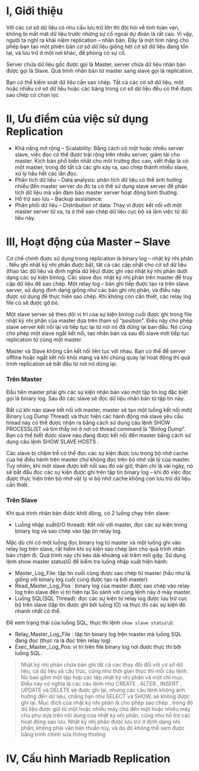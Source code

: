 # I, Giới thiệu
Với các cơ sở dữ liệu có nhu cầu lưu trữ lớn thì đòi hỏi về tính toàn vẹn, không bị mất mát dữ liệu trước những sự cố ngoài dự đoán là rất cao. Vì vậy, người ta nghĩ ra khái niệm replication – nhân bản. Đây là một tính năng cho phép bạn tạo một phiên bản cơ sở dữ liệu giống hệt cơ sở dữ liệu đang tồn tại, và lưu trữ ở một nơi khác, đề phòng có sự cố.

Server chứa dữ liệu gốc được gọi là Master, server chứa dữ liệu nhân bản được gọi là Slave. Quá trình nhân bản từ master sang slave gọi là replication.

Bạn có thể kiểm soát dữ liệu cần sao chép. Tất cả các cơ sở dữ liệu, một hoặc nhiều cơ sở dữ liệu hoặc các bảng trong cơ sở dữ liệu đều có thể được sao chép có chọn lọc

# II, Ưu điểm của việc sử dụng Replication
* Khả năng mở rộng – Scalability: Bằng cách có một hoặc nhiều server slave, việc đọc có thể được trải rộng trên nhiều server, giảm tải cho master. Kịch bản phổ biến nhất cho môi trường đọc cao, viết thấp là có một master, trong đó tất cả các ghi xảy ra, sao chép thành nhiều slave, xử lý hầu hết các lần đọc.
* Phân tích dữ liệu – Data analysis: phân tích dữ liệu có thể ảnh hưởng nhiều đến master server do đó ta có thể sử dụng slave server để phân tích dữ liệu mà vẫn đảm bảo master server hoạt động bình thường.
* Hỗ trợ sao lưu – Backup assistance:
* Phân phối dữ liệu – Distribution of data: Thay vì được kết nối với một master server từ xa, ta ó thể sao chép dữ liệu cục bộ và làm việc từ dữ liệu này.

# III, Hoạt động của Master – Slave
Cơ chế chính được sử dụng trong replication là binary log – nhật ký nhị phân . Nếu ghi nhật ký nhị phân được bật, tất cả các cập nhật cho cơ sở dữ liệu (thao tác dữ liệu và định nghĩa dữ liệu) được ghi vào nhật ký nhị phân dưới dạng các sự kiện binlog. Các slave đọc nhật ký nhị phân trên master để truy cập dữ liệu để sao chép. Một relay log – bản ghi tiếp được tạo ra trên slave server, sử dụng định dạng giống như các bản ghi nhị phân, và điều này được sử dụng để thực hiện sao chép.  Khi không còn cần thiết, các relay log file cũ sẽ được gỡ bỏ.

Một slave server sẽ theo dõi vị trí của sự kiện binlog cuối được ghi trong file nhật ký nhị phân của master dựa trên tham số “position”. Điều này cho phép slave server kết nối lại và tiếp tục lại từ nơi nó đã dừng lại ban đầu. Nó cũng cho phép một slave ngắt kết nối, tạo nhân bản và sau đó slave mới tiếp tục replication từ cùng một master.

Master và Slave không cần kết nối liên tục với nhau. Bạn có thể để server offline hoặc ngắt kết nối khỏi mạng và khi chúng quay lại hoạt động thì quá trình replication sẽ bắt đầu từ nơi nó dừng lại.

### Trên Master
Đầu tiên master phải ghi các sự kiện nhân bản vào một tập tin log đặc biệt gọi là binary log. Sau đó các slave sẽ đọc dữ liệu nhân bản từ tập tin này.

Bất cứ khi nào slave kết nối với master, master sẽ tạo một luồng kết nối mới( Binary Log Dump Thread) và thực hiện các hành động mà slave yêu cầu. hread này có thể được nhận ra bằng cách sử dụng câu lệnh SHOW PROCESSLIST và tìm thấy nó ở nơi có thread command là "Binlog Dump". Bạn có thể biết được slave nào đang được kết nối đến master bằng cách sử dụng câu lệnh SHOW SLAVE HOSTS .

Các slave bị chậm trễ có thể đọc các sự kiện được lưu trong bộ nhớ cache của hệ điều hành trên master chứ không đọc trên bộ nhớ vật lý của master. Tuy nhiên, khi một slave được kết nối sau đó vài giờ, thậm chí là vài ngày, nó sẽ bắt đầu đọc các sự kiện được ghi trên tập tin binary log – khi đó việc đọc được thực hiện trên bộ nhớ vật lý vì bộ nhớ cache không còn lưu trữ dữ liệu cần thiết.

### Trên Slave
Khi quá trình nhân bản được khởi động, có 2 luồng chạy trên slave:

* Luồng nhập xuất(I/O thread): Kết nối với master, đọc các sự kiện trong binary log và sao chép vào tập tin relay log.

Mặc dù chỉ có một luồng đọc binary log từ master và một luồng ghi vào relay log trên slave, rất hiếm khi sự kiện sao chép làm cho quá trình nhân bản chậm đi. Quá trình này chỉ kéo dài khoảng vài trăm mili giây. Sử dụng lệnh show master status\G để kiểm tra luồng nhập xuất hiện hành:
  * Master_Log_File: tập tin cuối cùng được sao chép từ master (hầu như là giống với binary log cuối cùng được tạo ra bởi master)
  * Read_Master_Log_Pos : binary log của master được sao chép vào relay log trên slave đến vị trị hiện tại
So sánh với cùng lệnh này ở máy master.
* Luồng SQL(SQL Thread): đọc các sự kiện từ relay log được lưu trữ cục bộ trên slave (tập tin được ghi bởi luồng IO) và thực thi các sự kiện đó nhanh nhất có thể.

Để xem trạng thái của luồng SQL, thực thi lệnh `show slave status\G`:
  * Relay_Master_Log_File : tập tin binary log trên master mà luồng SQL đang đọc (thực ra là đọc trên relay log)
  *  Exec_Master_Log_Pos: vị trí trên file binary log nơi được thực thi bởi luồng SQL.

  > Nhật ký nhị phân chứa bản ghi tất cả các thay đổi đối với cơ sở dữ liệu, cả dữ liệu và cấu trúc, cũng như thời gian thực thi mỗi câu lệnh. Nó bao gồm một tập hợp các tệp nhật ký nhị phân và một chỉ mục. Điều này có nghĩa là các câu lệnh như CREATE , ALTER , INSERT , UPDATE và DELETE sẽ được ghi lại, nhưng các câu lệnh không ảnh hưởng đến dữ liệu, chẳng hạn như SELECT và SHOW, sẽ không được ghi lại.
  > Mục đích của nhật ký nhị phân là cho phép sao chép , trong đó dữ liệu được gửi từ một hoặc nhiều máy chủ đến một hoặc nhiều máy chủ phụ dựa trên nội dung của nhật ký nhị phân, cũng như hỗ trợ các hoạt động sao lưu.
  > Nhật ký nhị phân được lưu trữ ở định dạng nhị phân, không phải văn bản thuần túy, và do đó không thể xem được bằng trình chỉnh sửa thông thường

# IV, Cấu hình Mariadb Replication
